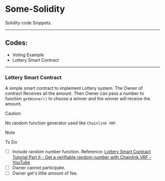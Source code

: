 # Some-Solidity
Solidity code Snippets.

---

## Codes:
- Voting Example
- Lottery Smart Contract

---

### Lottery Smart Contract

A simple smart contract to implement Lottery system. The Owner of contract Receives all the amount. Then Owner can pass a number to function `getWinner()` to choose a winner and the winner will receive the amount.

> [!CAUTION]
> No random function generator used like `Chainlink VRF`.

> [!NOTE]
> To Do
> - [ ] Include random number function. Reference: [Lottery Smart Contract Tutorial Part II - Get a verifiable random number with Chainlink VRF - YouTube](https://www.youtube.com/watch?v=_aXumgdpnPU)
> - [ ] Owner cannot participate.
> - [ ] Owner get's little amount of fee.
